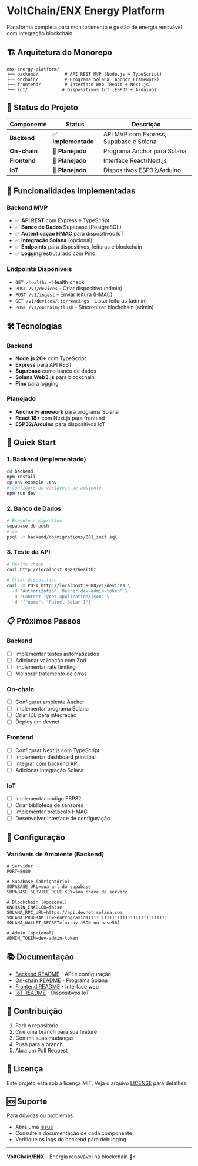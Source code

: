 # VoltChain/ENX Energy Platform

Plataforma completa para monitoramento e gestão de energia renovável com integração blockchain.

## 🏗️ Arquitetura do Monorepo

```
enx-energy-platform/
├── backend/          # API REST MVP (Node.js + TypeScript)
├── onchain/          # Programa Solana (Anchor Framework)
├── frontend/         # Interface Web (React + Next.js)
└── iot/             # Dispositivos IoT (ESP32 + Arduino)
```

## 🚀 Status do Projeto

| Componente | Status | Descrição |
|------------|--------|-----------|
| **Backend** | ✅ **Implementado** | API MVP com Express, Supabase e Solana |
| **On-chain** | 🚧 **Planejado** | Programa Anchor para Solana |
| **Frontend** | 🚧 **Planejado** | Interface React/Next.js |
| **IoT** | 🚧 **Planejado** | Dispositivos ESP32/Arduino |

## 🎯 Funcionalidades Implementadas

### Backend MVP
- ✅ **API REST** com Express e TypeScript
- ✅ **Banco de Dados** Supabase (PostgreSQL)
- ✅ **Autenticação HMAC** para dispositivos IoT
- ✅ **Integração Solana** (opcional)
- ✅ **Endpoints** para dispositivos, leituras e blockchain
- ✅ **Logging** estruturado com Pino

### Endpoints Disponíveis
- `GET /healthz` - Health check
- `POST /v1/devices` - Criar dispositivo (admin)
- `POST /v1/ingest` - Enviar leitura (HMAC)
- `GET /v1/devices/:id/readings` - Listar leituras (admin)
- `POST /v1/onchain/flush` - Sincronizar blockchain (admin)

## 🛠️ Tecnologias

### Backend
- **Node.js 20+** com TypeScript
- **Express** para API REST
- **Supabase** como banco de dados
- **Solana Web3.js** para blockchain
- **Pino** para logging

### Planejado
- **Anchor Framework** para programa Solana
- **React 18+** com Next.js para frontend
- **ESP32/Arduino** para dispositivos IoT

## 🚀 Quick Start

### 1. Backend (Implementado)

```bash
cd backend
npm install
cp env.example .env
# Configure as variáveis de ambiente
npm run dev
```

### 2. Banco de Dados

```bash
# Execute a migration
supabase db push
# ou
psql -f backend/db/migrations/001_init.sql
```

### 3. Teste da API

```bash
# Health check
curl http://localhost:8080/healthz

# Criar dispositivo
curl -X POST http://localhost:8080/v1/devices \
  -H "Authorization: Bearer dev-admin-token" \
  -H "Content-Type: application/json" \
  -d '{"name": "Painel Solar 1"}'
```

## 📋 Próximos Passos

### Backend
- [ ] Implementar testes automatizados
- [ ] Adicionar validação com Zod
- [ ] Implementar rate limiting
- [ ] Melhorar tratamento de erros

### On-chain
- [ ] Configurar ambiente Anchor
- [ ] Implementar programa Solana
- [ ] Criar IDL para integração
- [ ] Deploy em devnet

### Frontend
- [ ] Configurar Next.js com TypeScript
- [ ] Implementar dashboard principal
- [ ] Integrar com backend API
- [ ] Adicionar integração Solana

### IoT
- [ ] Implementar código ESP32
- [ ] Criar biblioteca de sensores
- [ ] Implementar protocolo HMAC
- [ ] Desenvolver interface de configuração

## 🔧 Configuração

### Variáveis de Ambiente (Backend)

```env
# Servidor
PORT=8080

# Supabase (obrigatório)
SUPABASE_URL=sua_url_do_supabase
SUPABASE_SERVICE_ROLE_KEY=sua_chave_de_servico

# Blockchain (opcional)
ONCHAIN_ENABLED=false
SOLANA_RPC_URL=https://api.devnet.solana.com
SOLANA_PROGRAM_ID=SeuProgramId1111111111111111111111111111111
SOLANA_WALLET_SECRET=[array JSON ou base58]

# Admin (opcional)
ADMIN_TOKEN=dev-admin-token
```

## 📚 Documentação

- [Backend README](backend/README.md) - API e configuração
- [On-chain README](onchain/README.md) - Programa Solana
- [Frontend README](frontend/README.md) - Interface web
- [IoT README](iot/README.md) - Dispositivos IoT

## 🤝 Contribuição

1. Fork o repositório
2. Crie uma branch para sua feature
3. Commit suas mudanças
4. Push para a branch
5. Abra um Pull Request

## 📄 Licença

Este projeto está sob a licença MIT. Veja o arquivo [LICENSE](LICENSE) para detalhes.

## 🆘 Suporte

Para dúvidas ou problemas:
- Abra uma [issue](https://github.com/voltage/energy-platform/issues)
- Consulte a documentação de cada componente
- Verifique os logs do backend para debugging

---

**VoltChain/ENX** - Energia renovável na blockchain 🌱⚡